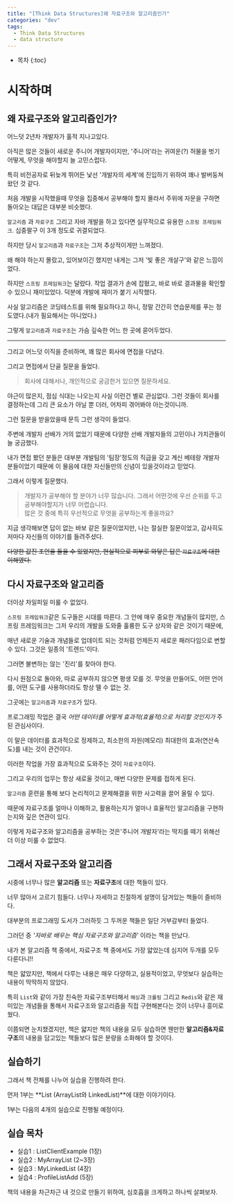 ```yaml
---
title: "[Think Data Structures]왜 자료구조와 알고리즘인가"
categories: "dev"
tags:
  - Think Data Structures
  - data structure
---
```


* 목차
{:toc}

# 시작하며

## 왜 자료구조와 알고리즘인가?

어느덧 2년차 개발자가 훌적 지나고있다.

아직은 많은 것들이 새로운 주니어 개발자이지만, '주니어'라는 귀여운(?) 허물을 벗기 어떻게, 무엇을 해야할지 늘 고민스럽다.

특히 비전공자로 뒤늦게 뛰어든 낯선 '개발자의 세계'에 진입하기 위하여 꽤나 발버둥쳐왔던 것 같다.

처음 개발을 시작했을때 무엇을 집중해서 공부해야 할지 몰라서 주위에 자문을 구하면 돌아오는 대답은 대부분 비슷했다.

`알고리즘` 과 `자료구조` 그리고 자바 개발을 하고 있다면 실무적으로 유용한 `스프링 프레임워크`. 십중팔구 이 3개 정도로 귀결되었다.

하지만 당시 `알고리즘`과 `자료구조`는 그저 추상적이게만 느껴졌다.

왜 해야 하는지 몰랐고, 있어보이긴 했지만 내게는 그저 '빛 좋은 개살구'와 같은 느낌이었다.

하지만 `스프링 프레임워크`는 달랐다. 작업 결과가 손에 잡혔고, 바로 바로 결과물을 확인할 수 있으니 재미있었다. 덕분에 개발에 재미가 붙기 시작했다.

사실 알고리즘은 코딩테스트를 위해 필요하다고 하니, 정말 간간히 연습문제를 푸는 정도였다.(내가 필요해서는 아니었다.)

그렇게 `알고리즘`과 `자료구조`는 가슴 깊숙한 어느 한 곳에 묻어두었다.

---

그리고 어느덧 이직을 준비하며, 꽤 많은 회사에 면접을 다녔다.

그리고 면접에서 단골 질문을 들었다.

>회사에 대해서나, 개인적으로 궁금한거 있으면 질문하세요.

야근이 많은지, 점심 식대는 나오는지 사실 이런건 별로 관심없다. 그런 것들이 회사를 결정하는데 그리 큰 요소가 아닐 뿐 더러, 어차피 겪어봐야 아는것이니까.

그런 질문을 받을았을때 문득 그런 생각이 들었다.

주변에 개발자 선배가 거의 없었기 때문에 다양한 선배 개발자들의 고민이나 가치관들이 늘 궁금했다.

내가 면접 봤던 분들은 대부분 개발팀의 '팀장'정도의 직급을 갖고 계신 베테랑 개발자 분들이었기 때문에 이 물음에 대한 자신들만의 신념이 있을것이라고 믿었다.

그래서 이렇게 질문했다.

>개발자가 공부해야 할 분야가 너무 많습니다. 그래서 어떤것에 우선 순위를 두고 공부해야할지가 너무 어렵습니다. <br/>
많은 것 중에 특히 우선적으로 무엇을 공부하는게 좋을까요?

지금 생각해보면 답이 없는 바보 같은 질문이었지만, 나는 절실한 질문이었고, 감사히도 저마다 자신들의 이야기를 들려주셨다.

~~다양한 값진 조언을 들을 수 있었지만, 현실적으로 피부로 와닿은 답은 `자료구조`에 대한 이해였다.~~

## 다시 자료구조와 알고리즘

더이상 차일피일 미룰 수 없었다.

`스프링 프레임워크`같은 도구들은 시대를 따른다. 그 안에 매우 중요한 개념들이 많지만, 스프링 프레임워크는 그저 우리의 개발을 도와줄 훌륭한 도구 상자와 같은 것이기 때문에,

매년 새로운 기술과 개념들로 업데이트 되는 것처럼 언제든지 새로운 패러다임으로 변할 수 있다. 그것은 일종의 '트렌드'이다.

그러면 불변하는 않는 '진리'를 찾아야 한다.

다시 원점으로 돌아와, 따로 공부하지 않으면 평생 모를 것. 무엇을 만들어도, 어떤 언어를, 어떤 도구를 사용하더라도 항상 뗼 수 없는 것.

그곳에는 `알고리즘`과 `자료구조`가 있다.

프로그래밍 작업은 결국 *어떤 데이터를 어떻게 효과적(효율적)으로 처리할 것인지가* 주된 관심사이다.

이 말은 데이터를 효과적으로 정제하고, 최소한의 자원(메모리) 최대한의 효과(연산속도)를 내는 것이 관건이다.

이러한 작업을 가장 효과적으로 도와주는 것이 `자료구조`이다.

그리고 우리의 업무는 항상 새로울 것이고, 매번 다양한 문제를 접하게 된다.

`알고리즘` 훈련을 통해 보다 논리적이고 문제해결을 위한 사고력을 끌어 올릴 수 있다.

때문에 자료구조를 얼마나 이해하고, 활용하는지가 얼마나 효율적인 알고리즘을 구현하는지와 깊은 연관이 있다.

이렇게 자료구조와 알고리즘을 공부하는 것은'주니어 개발자'라는 딱지를 떼기 위해선 더 이상 미룰 수 없었다.

## 그래서 자료구조와 알고리즘

시중에 너무나 많은 **알고리즘** 또는 **자료구조**에 대한 책들이 있다.

너무 많아서 고르기 힘들다. 너무나 자세하고 친절하게 설명이 담겨있는 책들이 즐비하다.

대부분의 프로그래밍 도서가 그러하듯 그 두꺼운 책들은 일단 거부감부터 들었다.

그러던 중 *'자바로 배우는 핵심 자료구조와 알고리즘'* 이라는 책을 만났다.

내가 본 알고리즘 책 중에서, 자료구조 책 중에서도 가장 얇았는데 심지어 두개를 모두 다룬다니!!

책은 얇았지만, 책에서 다루는 내용은 매우 다양하고, 실용적이었고, 무엇보다 실습하는 내용이 딱딱하지 않았다.

특히 `List`와 같이 가장 친숙한 자료구조부터해서 `해싱`과 `크롤링` 그리고 `Redis`와 같은 재미있는 개념들을 통해서 자료구조와 알고리즘을 직접 구현해본다는 것이 너무나 흥미로웠다.

이쯤되면 눈치챘겠지만, 책은 얇지만 책의 내용을 모두 실습하면 웬만한 **알고리즘&자료구조**의 내용을 담고있는 책들보다 많은 분량을 소화해야 할 것이다.

## 실습하기

그래서 책 전체를 나누어 실습을 진행하려 한다.

먼저 1부는 **List (ArrayList와 LinkedList)**에 대한 이야기이다.

1부는 다음의 4개의 실습으로 진행될 예정이다.

## 실습 목차

- 실습1 : ListClientExample (1장)
- 실습2 : MyArrayList (2~3장)
- 실습3 : MyLinkedList (4장)
- 실습4 : ProfileListAdd  (5장)

책의 내용을 차근차근 내 것으로 만들기 위하여, 심호흡을 크게하고 하나씩 살펴보자.
